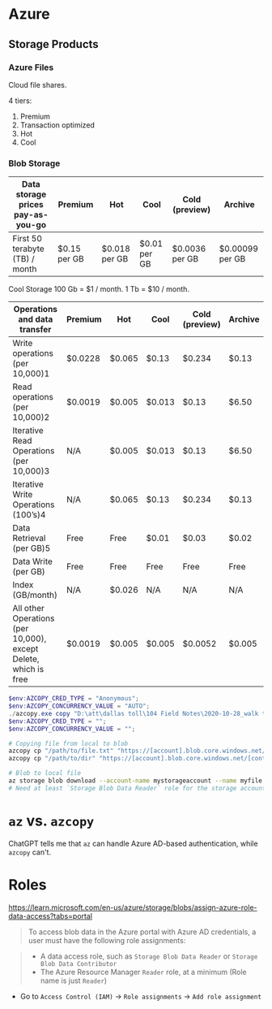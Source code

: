 # Azure

## Storage Products

### Azure Files

Cloud file shares.

4 tiers:

1. Premium
2. Transaction optimized
3. Hot
4. Cool


### Blob Storage

Data storage prices pay-as-you-go | Premium      | Hot           | Cool         | Cold (preview) | Archive
----------------------------------|--------------|---------------|--------------|----------------|----------------
First 50 terabyte (TB) / month    | $0.15 per GB | $0.018 per GB | $0.01 per GB | $0.0036 per GB | $0.00099 per GB

Cool Storage
100 Gb = $1 / month.
1 Tb = $10 / month.

Operations and data transfer                                    | Premium | Hot    | Cool   | Cold (preview) | Archive
----------------------------------------------------------------|---------|--------|--------|----------------|--------
Write operations (per 10,000)1                                  | $0.0228 | $0.065 | $0.13  | $0.234         | $0.13
Read operations (per 10,000)2                                   | $0.0019 | $0.005 | $0.013 | $0.13          | $6.50
Iterative Read Operations (per 10,000)3                         | N/A     | $0.005 | $0.013 | $0.13          | $6.50
Iterative Write Operations (100’s)4                             | N/A     | $0.065 | $0.13  | $0.234         | $0.13
Data Retrieval (per GB)5                                        | Free    | Free   | $0.01  | $0.03          | $0.02
Data Write (per GB)                                             | Free    | Free   | Free   | Free           | Free
Index (GB/month)                                                | N/A     | $0.026 | N/A    | N/A            | N/A
All other Operations (per 10,000), except Delete, which is free | $0.0019 | $0.005 | $0.005 | $0.0052        | $0.005

```Powershell
$env:AZCOPY_CRED_TYPE = "Anonymous";
$env:AZCOPY_CONCURRENCY_VALUE = "AUTO";
./azcopy.exe copy "D:\att\dallas toll\104 Field Notes\2020-10-28_walk through pics\" "https://commandblobdata.blob.core.windows.net/datablob/Photo%20Video/Dallas%20Toll/?sv=2021-10-04&se=2023-08-10T19%3A11%3A02Z&sr=c&sp=rwl&sig=w36Uea6FFoXlFoo9DLuogOWclRE%2BD5HIdGjD7FooeXU%3D" --overwrite=prompt --from-to=LocalBlob --blob-type BlockBlob --follow-symlinks --check-length=true --put-md5 --follow-symlinks --disable-auto-decoding=false --recursive --log-level=INFO;
$env:AZCOPY_CRED_TYPE = "";
$env:AZCOPY_CONCURRENCY_VALUE = "";
```


```sh
# Copying file from local to blob
azcopy cp "/path/to/file.txt" "https://[account].blob.core.windows.net/[container]/[path/to/blob]"
azcopy cp "/path/to/dir" "https://[account].blob.core.windows.net/[container]/[path/to/directory]?[SAS]" --recursive=true

# Blob to local file
az storage blob download --account-name mystorageaccount --name myfile --container-name mycontainer --type block --file ./downloaded_file --auth-mode login
# Need at least `Storage Blob Data Reader` role for the storage account.

```


# `az` vs. `azcopy`

ChatGPT tells me that `az` can handle Azure AD-based authentication, while `azcopy` can't.

# Roles

<https://learn.microsoft.com/en-us/azure/storage/blobs/assign-azure-role-data-access?tabs=portal>

> To access blob data in the Azure portal with Azure AD credentials, a user must have the following role assignments:

> - A data access role, such as `Storage Blob Data Reader` or `Storage Blob Data Contributor`
> - The Azure Resource Manager `Reader` role, at a minimum (Role name is just `Reader`)


- Go to `Access Control (IAM)` -> `Role assignments` -> `Add role assignment`
